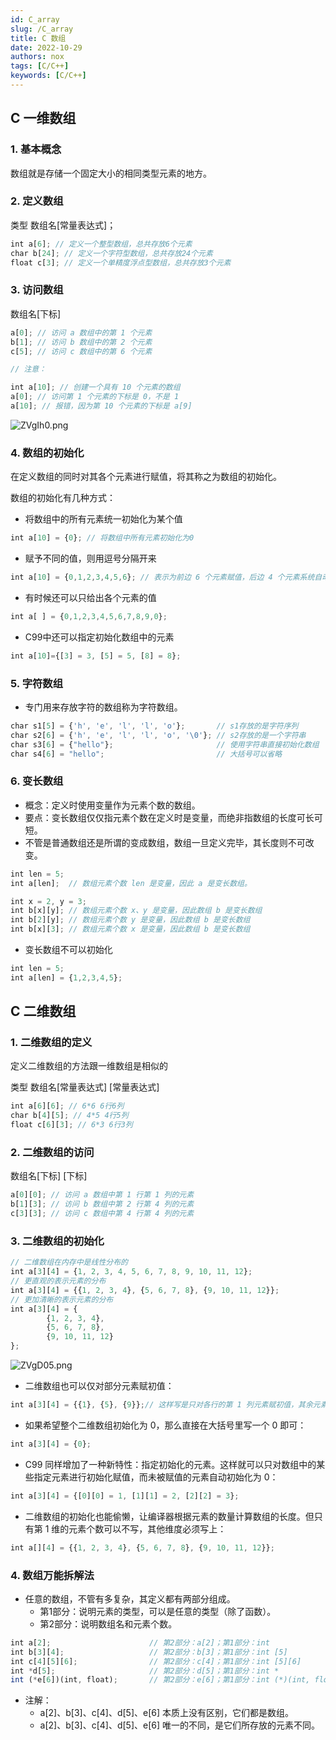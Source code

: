```yaml
---
id: C_array
slug: /C_array
title: C 数组
date: 2022-10-29
authors: nox
tags: [C/C++]
keywords: [C/C++]
---
```


<!-- truncate -->

## C 一维数组
### 1. 基本概念

数组就是存储一个固定大小的相同类型元素的地方。

### 2. 定义数组

类型 数组名[常量表达式]；

```jsx showLineNumbers
int a[6]; // 定义一个整型数组，总共存放6个元素
char b[24]; // 定义一个字符型数组，总共存放24个元素
float c[3]; // 定义一个单精度浮点型数组，总共存放3个元素
```

### 3. 访问数组

数组名[下标]

```jsx showLineNumbers
a[0]; // 访问 a 数组中的第 1 个元素
b[1]; // 访问 b 数组中的第 2 个元素
c[5]; // 访问 c 数组中的第 6 个元素

// 注意：

int a[10]; // 创建一个具有 10 个元素的数组
a[0]; // 访问第 1 个元素的下标是 0，不是 1
a[10]; // 报错，因为第 10 个元素的下标是 a[9]
```

![ZVgIh0.png](https://www.helloimg.com/images/2022/10/30/ZVgIh0.png)

### 4. 数组的初始化

在定义数组的同时对其各个元素进行赋值，将其称之为数组的初始化。

数组的初始化有几种方式：

+ 将数组中的所有元素统一初始化为某个值

```jsx showLineNumbers
int a[10] = {0}; // 将数组中所有元素初始化为0
```

+ 赋予不同的值，则用逗号分隔开来

```jsx showLineNumbers
int a[10] = {0,1,2,3,4,5,6}; // 表示为前边 6 个元素赋值，后边 4 个元素系统自动初始化为 0
```

+ 有时候还可以只给出各个元素的值

```jsx showLineNumbers
int a[ ] = {0,1,2,3,4,5,6,7,8,9,0}; 
```

+ C99中还可以指定初始化数组中的元素

```jsx showLineNumbers
int a[10]={[3] = 3, [5] = 5, [8] = 8};
```

### 5. 字符数组

+ 专门用来存放字符的数组称为字符数组。

```jsx showLineNumbers
char s1[5] = {'h', 'e', 'l', 'l', 'o'};       // s1存放的是字符序列
char s2[6] = {'h', 'e', 'l', 'l', 'o', '\0'}; // s2存放的是一个字符串
char s3[6] = {"hello"};                       // 使用字符串直接初始化数组
char s4[6] = "hello";                         // 大括号可以省略
```

### 6. 变长数组

+ 概念：定义时使用变量作为元素个数的数组。
+ 要点：变长数组仅仅指元素个数在定义时是变量，而绝非指数组的长度可长可短。
+ 不管是普通数组还是所谓的变成数组，数组一旦定义完毕，其长度则不可改变。

```jsx showLineNumbers
int len = 5;
int a[len];  // 数组元素个数 len 是变量，因此 a 是变长数组。

int x = 2, y = 3;
int b[x][y]; // 数组元素个数 x、y 是变量，因此数组 b 是变长数组
int b[2][y]; // 数组元素个数 y 是变量，因此数组 b 是变长数组
int b[x][3]; // 数组元素个数 x 是变量，因此数组 b 是变长数组
```

+ 变长数组不可以初始化

```jsx showLineNumbers
int len = 5;
int a[len] = {1,2,3,4,5};
```

## C 二维数组

### 1. 二维数组的定义

定义二维数组的方法跟一维数组是相似的

类型 数组名[常量表达式] [常量表达式]

```jsx showLineNumbers
int a[6][6]; // 6*6 6行6列
char b[4][5]; // 4*5 4行5列
float c[6][3]; // 6*3 6行3列
```

### 2. 二维数组的访问

数组名[下标] [下标]

```jsx showLineNumbers
a[0][0]; // 访问 a 数组中第 1 行第 1 列的元素
b[1][3]; // 访问 b 数组中第 2 行第 4 列的元素
c[3][3]; // 访问 c 数组中第 4 行第 4 列的元素
```

### 3. 二维数组的初始化

```jsx showLineNumbers
// 二维数组在内存中是线性分布的
int a[3][4] = {1, 2, 3, 4, 5, 6, 7, 8, 9, 10, 11, 12};
// 更直观的表示元素的分布
int a[3][4] = {{1, 2, 3, 4}, {5, 6, 7, 8}, {9, 10, 11, 12}};
// 更加清晰的表示元素的分布
int a[3][4] = {
        {1, 2, 3, 4},
        {5, 6, 7, 8},
        {9, 10, 11, 12}
};
```

![ZVgD05.png](https://www.helloimg.com/images/2022/10/30/ZVgD05.png)

+ 二维数组也可以仅对部分元素赋初值：

```jsx showLineNumbers
int a[3][4] = {{1}, {5}, {9}};// 这样写是只对各行的第 1 列元素赋初值，其余元素初始化为 0。
```

+ 如果希望整个二维数组初始化为 0，那么直接在大括号里写一个 0 即可：

```jsx showLineNumbers
int a[3][4] = {0};
```

+ C99 同样增加了一种新特性：指定初始化的元素。这样就可以只对数组中的某些指定元素进行初始化赋值，而未被赋值的元素自动初始化为 0：

```jsx showLineNumbers
int a[3][4] = {[0][0] = 1, [1][1] = 2, [2][2] = 3};
```

+ 二维数组的初始化也能偷懒，让编译器根据元素的数量计算数组的长度。但只有第 1 维的元素个数可以不写，其他维度必须写上：

```jsx showLineNumbers
int a[][4] = {{1, 2, 3, 4}, {5, 6, 7, 8}, {9, 10, 11, 12}};
```

### 4. 数组万能拆解法

+ 任意的数组，不管有多复杂，其定义都有两部分组成。
  + 第1部分：说明元素的类型，可以是任意的类型（除了函数）。
  + 第2部分：说明数组名和元素个数。

```jsx showLineNumbers
int a[2];                      // 第2部分：a[2]；第1部分：int
int b[3][4];                   // 第2部分：b[3]；第1部分：int [5]
int c[4][5][6];                // 第2部分：c[4]；第1部分：int [5][6]
int *d[5];                     // 第2部分：d[5]；第1部分：int *
int (*e[6])(int, float);       // 第2部分：e[6]；第1部分：int (*)(int, float)
```

+ 注解：
  + a[2]、b[3]、c[4]、d[5]、e[6] 本质上没有区别，它们都是数组。
  + a[2]、b[3]、c[4]、d[5]、e[6] 唯一的不同，是它们所存放的元素不同。
